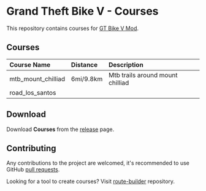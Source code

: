 # Grand Theft Bike V - Courses
 
This repository contains courses for [GT Bike V Mod](https://de.gta5-mods.com/scripts/gt-bike-v).

## Courses

| Course Name        | Distance  | Description                      |
| :----------------- | :-------- | :------------------------------- |
| mtb_mount_chilliad | 6mi/9.8km | Mtb trails around mount chilliad |
| road_los_santos    |

## Download

Download **Courses** from the [release](https://github.com/gtbikev/courses/releases) page.

## Contributing
Any contributions to the project are welcomed, it's recommended to use GitHub [pull requests](https://help.github.com/en/github/collaborating-with-issues-and-pull-requests/about-pull-requests).

Looking for a tool to create courses? Visit [route-builder](https://github.com/gtbikev/route-builder) repository. 
